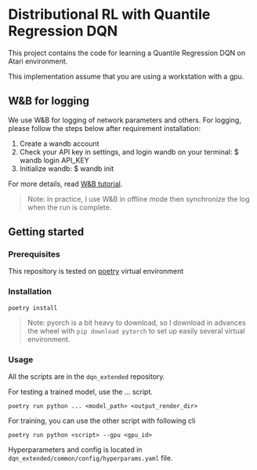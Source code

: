 # Distributional RL with Quantile Regression DQN

This project contains the code for learning a Quantile Regression DQN on Atari environment.

This implementation assume that you are using a workstation with a gpu.

## W&B for logging

We use W&B for logging of network parameters and others. For logging, please follow the steps below after requirement installation:

1. Create a wandb account
2. Check your API key in settings, and login wandb on your terminal: $ wandb login API_KEY
3. Initialize wandb: $ wandb init

For more details, read [W&B tutorial](https://docs.wandb.com/docs/started.html).

> Note: in practice, I use W&B in offline mode then synchronize the log when the run is complete.

## Getting started
### Prerequisites

This repository is tested on [poetry](http://poetry.eustace.io/) virtual environment


### Installation

```
poetry install
```

> Note: pyorch is a bit heavy to download, so I download in advances the wheel with `pip download pytorch` to set up easily several virtual environment.

### Usage

All the scripts are in the `dqn_extended` repository.

For testing a trained model, use the ... script.
```
poetry run python ... <model_path> <output_render_dir>
```

For training, you can use the other script with following cli
```
poetry run python <script> --gpu <gpu_id> 
```

Hyperparameters and config is located in `dqn_extended/common/config/hyperparams.yaml` file.